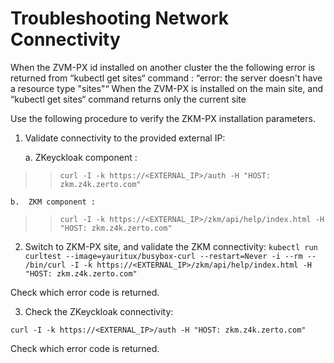 # Troubleshooting Network Connectivity

When the ZVM-PX id installed on another cluster the the following error is returned from “kubectl get sites“ command :
“error: the server doesn't have a resource type "sites"“ 
When the ZVM-PX is installed on the main site, and “kubectl get sites“ command returns only the current site

Use the following procedure to verify the ZKM-PX installation parameters.

1.  Validate connectivity to the provided external IP:

    a.  ZKeyckloak component :

>>``
>>curl -I -k https://<EXTERNAL_IP>/auth -H "HOST: zkm.z4k.zerto.com"
>>``


    b.  ZKM component :

>>``
>>curl -I -k https://<EXTERNAL_IP>/zkm/api/help/index.html -H "HOST: zkm.z4k.zerto.com"
>>``

2.  Switch to ZKM-PX site, and validate the ZKM connectivity:
``
kubectl run curltest --image=yauritux/busybox-curl --restart=Never -i --rm -- /bin/curl -I -k https://<EXTERNAL_IP>/zkm/api/help/index.html -H "HOST: zkm.z4k.zerto.com" 
``

Check which error code is returned.

3. Check the ZKeyckloak connectivity:

``
curl -I -k https://<EXTERNAL_IP>/auth -H "HOST: zkm.z4k.zerto.com"
``

Check which error code is returned.


 


